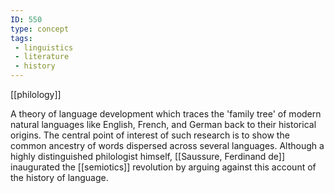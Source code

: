 ```yaml
---
ID: 550
type: concept
tags: 
 - linguistics
 - literature
 - history
---
```


[[philology]]

 A theory of
language development which traces the 'family tree' of modern natural
languages like English, French, and German back to their historical
origins. The central point of interest of such research is to show the
common ancestry of words dispersed across several languages. Although a
highly distinguished philologist himself, [[Saussure, Ferdinand de]] inaugurated the
[[semiotics]] revolution by
arguing against this account of the history of language.
